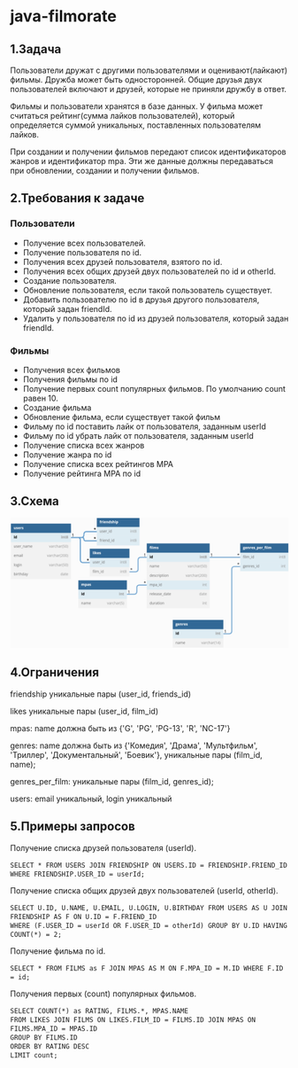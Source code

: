# java-filmorate

## 1.Задача

Пользователи дружат с другими пользователями и оценивают(лайкают) фильмы. Дружба может быть односторонней. 
Общие друзья двух пользователей включают и друзей, которые не приняли дружбу в ответ. 

Фильмы и пользователи хранятся в базе данных. У фильма может считаться рейтинг(сумма лайков пользователей), который
определяется суммой уникальных, поставленных пользователям лайков.

При создании и получении фильмов передают список идентификаторов жанров и идентификатор mpa.
Эти же данные должны передаваться при обновлении, создании и получении фильмов.

## 2.Требования к задаче
### Пользователи 
* Получение всех пользователей.
* Получение пользователя по id.
* Получения всех друзей пользователя, взятого по id.
* Получения всех общих друзей двух пользователей по id и otherId.
* Создание пользователя.
* Обновление пользователя, если такой пользователь существует.
* Добавить пользователю по id в друзья другого пользователя, который задан friendId. 
* Удалить у пользователя по id из друзей пользователя, который задан friendId.

### Фильмы
* Получения всех фильмов
* Получения фильмы по id
* Получение первых count популярных фильмов. По умолчанию count равен 10.
* Создание фильма
* Обновление фильма, если существует такой фильм
* Фильму по id поставить лайк от пользователя, заданным userId
* Фильму по id убрать лайк от пользователя, заданным userId
* Получение списка всех жанров
* Получение жанра по id
* Получение списка всех рейтингов MPA
* Получение рейтинга MPA по id

## 3.Схема
![Схема базы данных](/assets/dtb_shema.png)

## 4.Ограничения

friendship уникальные пары (user_id, friends_id)

likes уникальные пары (user_id, film_id)

mpas: name должна быть из {'G', 'PG', 'PG-13', 'R', 'NC-17'}

genres: name должна быть из {'Комедия', 'Драма', 'Мультфильм', 'Триллер', 'Документальный', 'Боевик'},
уникальные пары (film_id, name);

genres_per_film: уникальные пары (film_id, genres_id);

users: email уникальный, login уникальный 

## 5.Примеры запросов

Получение списка друзей пользователя (userId).
```postgresql
SELECT * FROM USERS JOIN FRIENDSHIP ON USERS.ID = FRIENDSHIP.FRIEND_ID WHERE FRIENDSHIP.USER_ID = userId;
```

Получение списка общих друзей двух пользователей (userId, otherId).
```postgresql
SELECT U.ID, U.NAME, U.EMAIL, U.LOGIN, U.BIRTHDAY FROM USERS AS U JOIN FRIENDSHIP AS F ON U.ID = F.FRIEND_ID
WHERE (F.USER_ID = userId OR F.USER_ID = otherId) GROUP BY U.ID HAVING COUNT(*) = 2;
```

Получение фильма по id.
```postgresql
SELECT * FROM FILMS as F JOIN MPAS AS M ON F.MPA_ID = M.ID WHERE F.ID = id;
```

Получения первых (count) популярных фильмов.
```postgresql
SELECT COUNT(*) as RATING, FILMS.*, MPAS.NAME 
FROM LIKES JOIN FILMS ON LIKES.FILM_ID = FILMS.ID JOIN MPAS ON FILMS.MPA_ID = MPAS.ID
GROUP BY FILMS.ID
ORDER BY RATING DESC
LIMIT count;
```